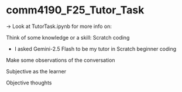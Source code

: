 # comm4190_F25_Tutor_Task

-> Look at TutorTask.ipynb for more info on:

Think of some knowledge or a skill: Scratch coding
- I asked Gemini-2.5 Flash to be my tutor in Scratch beginner coding

Make some observations of the conversation

Subjective as the learner

Objective thoughts
